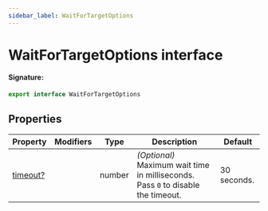 ```yaml
---
sidebar_label: WaitForTargetOptions
---
```


# WaitForTargetOptions interface

#### Signature:

```typescript
export interface WaitForTargetOptions
```

## Properties

| Property                                                | Modifiers | Type   | Description                                                                                 | Default     |
| ------------------------------------------------------- | --------- | ------ | ------------------------------------------------------------------------------------------- | ----------- |
| [timeout?](./puppeteer.waitfortargetoptions.timeout.md) |           | number | _(Optional)_ Maximum wait time in milliseconds. Pass <code>0</code> to disable the timeout. | 30 seconds. |
